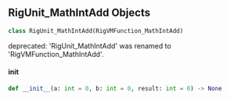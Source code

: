 ## RigUnit_MathIntAdd Objects

```python
class RigUnit_MathIntAdd(RigVMFunction_MathIntAdd)
```

deprecated: 'RigUnit_MathIntAdd' was renamed to 'RigVMFunction_MathIntAdd'.

<a id="unreal.RigUnit_MathIntAdd.__init__"></a>

#### __init__

```python
def __init__(a: int = 0, b: int = 0, result: int = 0) -> None
```

<a id="unreal.RigVMFunction_MathIntSub"></a>